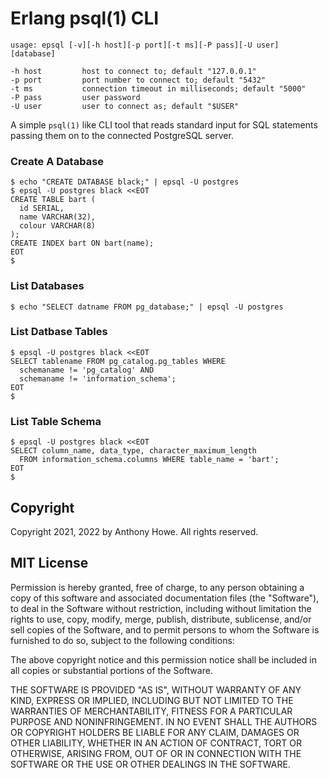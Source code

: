 Erlang psql(1) CLI
==================

```
usage: epsql [-v][-h host][-p port][-t ms][-P pass][-U user] [database]

-h host         host to connect to; default "127.0.0.1"
-p port         port number to connect to; default "5432"
-t ms           connection timeout in milliseconds; default "5000"
-P pass         user password
-U user         user to connect as; default "$USER"
```

A simple `psql(1)` like CLI tool that reads standard input for SQL statements passing them on to the connected PostgreSQL server.

### Create A Database

```
$ echo "CREATE DATABASE black;" | epsql -U postgres
$ epsql -U postgres black <<EOT
CREATE TABLE bart (
  id SERIAL,
  name VARCHAR(32),
  colour VARCHAR(8)
);
CREATE INDEX bart ON bart(name);
EOT
$
```

### List Databases

```
$ echo "SELECT datname FROM pg_database;" | epsql -U postgres
```

### List Datbase Tables

```
$ epsql -U postgres black <<EOT
SELECT tablename FROM pg_catalog.pg_tables WHERE
  schemaname != 'pg_catalog' AND
  schemaname != 'information_schema';
EOT
$
```

### List Table Schema

```
$ epsql -U postgres black <<EOT
SELECT column_name, data_type, character_maximum_length
  FROM information_schema.columns WHERE table_name = 'bart';
EOT
$
```


Copyright
---------

Copyright 2021, 2022 by Anthony Howe.  All rights reserved.


MIT License
-----------

Permission is hereby granted, free of charge, to any person obtaining a copy of this software and associated documentation files (the "Software"), to deal in the Software without restriction, including without limitation the rights to use, copy, modify, merge, publish, distribute, sublicense, and/or sell copies of the Software, and to permit persons to whom the Software is furnished to do so, subject to the following conditions:

The above copyright notice and this permission notice shall be included in all copies or substantial portions of the Software.

THE SOFTWARE IS PROVIDED "AS IS", WITHOUT WARRANTY OF ANY KIND, EXPRESS OR IMPLIED, INCLUDING BUT NOT LIMITED TO THE WARRANTIES OF MERCHANTABILITY, FITNESS FOR A PARTICULAR PURPOSE AND NONINFRINGEMENT. IN NO EVENT SHALL THE AUTHORS OR COPYRIGHT HOLDERS BE LIABLE FOR ANY CLAIM, DAMAGES OR OTHER LIABILITY, WHETHER IN AN ACTION OF CONTRACT, TORT OR OTHERWISE, ARISING FROM, OUT OF OR IN CONNECTION WITH THE SOFTWARE OR THE USE OR OTHER DEALINGS IN THE SOFTWARE.

